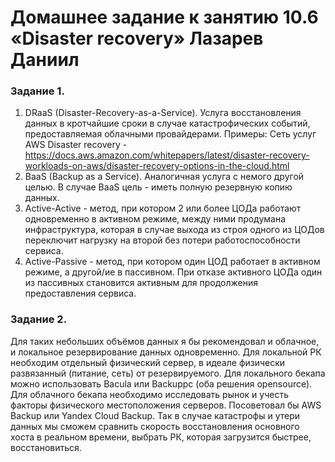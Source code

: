 # Домашнее задание к занятию 10.6 «Disaster recovery» Лазарев Даниил

### Задание 1. 

1. DRaaS (Disaster-Recovery-as-a-Service). Услуга восстановления данных в кротчайшие сроки в случае катастрофических событий, предоставляемая облачными провайдерами.
Примеры: Сеть услуг AWS Disaster recovery - https://docs.aws.amazon.com/whitepapers/latest/disaster-recovery-workloads-on-aws/disaster-recovery-options-in-the-cloud.html
2. BaaS (Backup as a Service). Аналогичная услуга с немого другой целью. В случае BaaS цель - иметь полную резервную копию данных.
3. Active-Active - метод, при котором 2 или более ЦОДа работают одновременно в активном режиме, между ними продумана инфраструктура, которая в случае выхода из строя одного из ЦОДов переключит нагрузку на второй без потери работоспособности сервиса.
4. Active-Passive - метод, при котором один ЦОД работает в активном режиме, а другой/ие в пассивном. При отказе активного ЦОДа один из пассивных становится активным для продолжения предоставления сервиса.

### Задание 2.

Для таких небольших объёмов данных я бы рекомендовал и облачное, и локальное резервирование данных одновременно.
Для локальной РК необходим отдельный физический сервер, в идеале физически развязанный (питание, сеть) от резервируемого.
Для локального бекапа можно использовать Bacula или Backuppc (оба решения opensource).
Для облачного бекапа необходимо исследовать рынок и учесть факторы физического местоположения серверов. Посоветовал бы AWS Backup или Yandex Cloud Backup.
Так в случае катастрофы и утери данных мы сможем сравнить скорость восстановления основного хоста в реальном времени, выбрать РК, которая загрузится быстрее, восстановиться.
